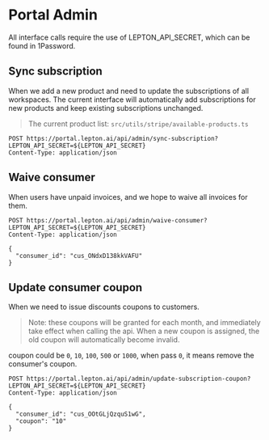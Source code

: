 # Portal Admin

All interface calls require the use of LEPTON_API_SECRET, which can be found in 1Password.

## Sync subscription

When we add a new product and need to update the subscriptions of all workspaces. The current interface will
automatically add subscriptions for new products and keep existing subscriptions unchanged.

> The current product list: `src/utils/stripe/available-products.ts`

```http request
POST https://portal.lepton.ai/api/admin/sync-subscription?LEPTON_API_SECRET=${LEPTON_API_SECRET}
Content-Type: application/json
```

## Waive consumer

When users have unpaid invoices, and we hope to waive all invoices for them.

```http request
POST https://portal.lepton.ai/api/admin/waive-consumer?LEPTON_API_SECRET=${LEPTON_API_SECRET}
Content-Type: application/json

{
  "consumer_id": "cus_ONdxD138kkVAFU"
}
```

## Update consumer coupon

When we need to issue discounts coupons to customers.

> Note: these coupons will be granted for each month, and immediately take effect when calling the api.
> When a new coupon is assigned, the old coupon will automatically become invalid.

coupon could be `0`, `10`, `100`, `500` or `1000`, when pass `0`, it means remove the consumer's coupon.

```http request
POST https://portal.lepton.ai/api/admin/update-subscription-coupon?LEPTON_API_SECRET=${LEPTON_API_SECRET}
Content-Type: application/json

{
  "consumer_id": "cus_OOtGLjQzquS1wG",
  "coupon": "10"
}

```
